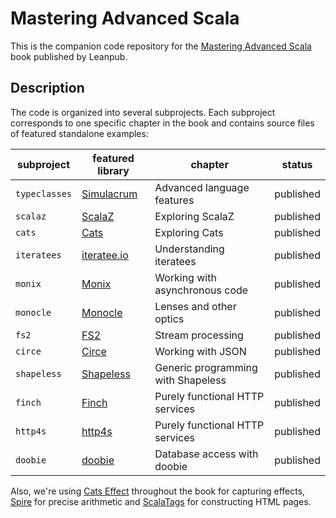 # Mastering Advanced Scala

This is the companion code repository for the [Mastering Advanced Scala](https://leanpub.com/mastering-advanced-scala) book published by Leanpub.

## Description

The code is organized into several subprojects. Each subproject corresponds to one specific chapter in the book and contains source files of featured standalone examples:

|subproject|featured library|chapter|status|
|--------|-------------|------|------|
|`typeclasses`|[Simulacrum](https://github.com/mpilquist/simulacrum)|Advanced language features|published|
|`scalaz`|[ScalaZ](https://github.com/scalaz/scalaz)|Exploring ScalaZ|published|
|`cats`|[Cats](https://github.com/typelevel/cats)|Exploring Cats|published|
|`iteratees`|[iteratee.io](https://github.com/travisbrown/iteratee)|Understanding iteratees|published|
|`monix`|[Monix](https://github.com/monixio/monix)|Working with asynchronous code|published|
|`monocle`|[Monocle](https://github.com/julien-truffaut/Monocle/)|Lenses and other optics|published|
|`fs2`|[FS2](https://github.com/functional-streams-for-scala/fs2)|Stream processing|published|
|`circe`|[Circe](https://github.com/travisbrown/circe)|Working with JSON|published|
|`shapeless`|[Shapeless](https://github.com/milessabin/shapeless)|Generic programming with Shapeless|published|
|`finch`|[Finch](https://github.com/finagle/finch)|Purely functional HTTP services|published|
|`http4s`|[http4s](https://github.com/http4s/http4s)|Purely functional HTTP services|published|
|`doobie`|[doobie](https://github.com/tpolecat/doobie)|Database access with doobie|published|

Also, we're using [Cats Effect](https://typelevel.org/cats-effect/) throughout the book for capturing effects, [Spire](https://github.com/non/spire) for precise arithmetic and [ScalaTags](https://github.com/lihaoyi/scalatags) for constructing HTML pages.
